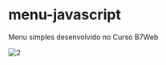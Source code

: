 # menu-javascript
Menu simples desenvolvido no Curso B7Web

![2](https://user-images.githubusercontent.com/42624770/138332022-09b2789d-a3f6-4df4-9bde-ebbb69b4bf53.jpg)
